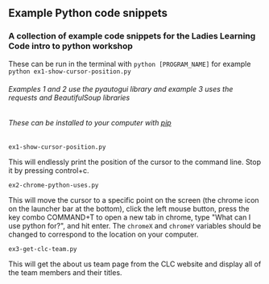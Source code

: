 ## Example Python code snippets

### A collection of example code snippets for the Ladies Learning Code intro to python workshop

These can be run in the terminal with `python [PROGRAM_NAME]` for example `python ex1-show-cursor-position.py`

###### Examples 1 and 2 use the pyautogui library and example 3 uses the requests and BeautifulSoup libraries
###### These can be installed to your computer with [pip](https://pip.pypa.io/en/stable/)

`ex1-show-cursor-position.py`

This will endlessly print the position of the cursor to the command line. Stop it by pressing control+c.

`ex2-chrome-python-uses.py`

This will move the cursor to a specific point on the screen (the chrome icon on the launcher bar at the bottom), click the left mouse button, press the key combo COMMAND+T to open a new tab in chrome, type "What can I use python for?", and hit enter.
The `chromeX` and `chromeY` variables should be changed to correspond to the location on your computer.

`ex3-get-clc-team.py`

This will get the about us team page from the CLC website and display all of the team members and their titles.
